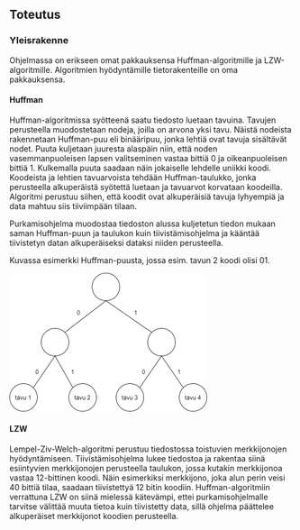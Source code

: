 ## Toteutus

### Yleisrakenne

Ohjelmassa on erikseen omat pakkauksensa Huffman-algoritmille ja LZW-algoritmille. Algoritmien hyödyntämille tietorakenteille on oma pakkauksensa.

#### Huffman

Huffman-algoritmissa syötteenä saatu tiedosto luetaan tavuina. Tavujen perusteella muodostetaan nodeja, joilla on arvona yksi tavu. 
Näistä nodeista rakennetaan Huffman-puu eli binääripuu, jonka lehtiä ovat tavuja sisältävät nodet. Puuta kuljetaan juuresta alaspäin niin, että noden vasemmanpuoleisen lapsen valitseminen vastaa bittiä 0 ja oikeanpuoleisen bittiä 1. Kulkemalla puuta saadaan näin jokaiselle 
lehdelle uniikki koodi. Koodeista ja lehtien tavuarvoista tehdään Huffman-taulukko, jonka perusteella alkuperäistä syötettä luetaan ja tavuarvot korvataan koodeilla. Algoritmi perustuu siihen, että koodit ovat alkuperäisiä tavuja lyhyempiä ja data mahtuu siis tiiviimpään 
tilaan.

Purkamisohjelma muodostaa tiedoston alussa kuljetetun tiedon mukaan saman Huffman-puun ja taulukon kuin tiivistämisohjelma ja kääntää 
tiivistetyn datan alkuperäiseksi dataksi niiden perusteella.

Kuvassa esimerkki Huffman-puusta, jossa esim. tavun 2 koodi olisi 01.

![Hufman-puu](https://github.com/sumuh/Pakkausalgoritmit/blob/master/Dokumentaatio/huffmanpuu.png)

#### LZW

Lempel-Ziv-Welch-algoritmi perustuu tiedostossa toistuvien merkkijonojen hyödyntämiseen. Tiivistämisohjelma lukee tiedostoa ja rakentaa 
siinä esiintyvien merkkijonojen perusteella taulukon, jossa kutakin merkkijonoa vastaa 12-bittinen koodi. Näin esimerkiksi merkkijono, 
joka alun perin veisi 40 bittiä tilaa, saadaan tiivistettyä 12 bitin koodiin. Huffman-algoritmiin verrattuna LZW on siinä mielessä kätevämpi, ettei purkamisohjelmalle tarvitse välittää muuta tietoa kuin tiivistetty data, sillä ohjelma päättelee alkuperäiset merkkijonot koodien perusteella. 


